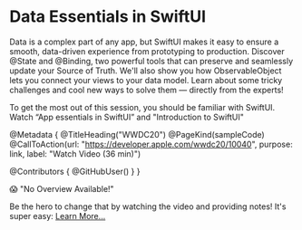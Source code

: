 # Data Essentials in SwiftUI

Data is a complex part of any app, but SwiftUI makes it easy to ensure a smooth, data-driven experience from prototyping to production. Discover @State and @Binding, two powerful tools that can preserve and seamlessly update your Source of Truth. We'll also show you how ObservableObject lets you connect your views to your data model. Learn about some tricky challenges and cool new ways to solve them — directly from the experts!

To get the most out of this session, you should be familiar with SwiftUI. Watch “App essentials in SwiftUI” and "Introduction to SwiftUI"

@Metadata {
   @TitleHeading("WWDC20")
   @PageKind(sampleCode)
   @CallToAction(url: "https://developer.apple.com/wwdc20/10040", purpose: link, label: "Watch Video (36 min)")

   @Contributors {
      @GitHubUser(<replace this with your GitHub handle>)
   }
}

😱 "No Overview Available!"

Be the hero to change that by watching the video and providing notes! It's super easy:
 [Learn More…](https://wwdcnotes.github.io/WWDCNotes/documentation/wwdcnotes/contributing)
